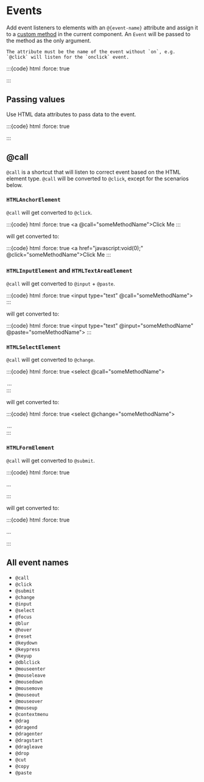 # Events

Add event listeners to elements with an `@{event-name}` attribute and assign it to a [custom method](configuration.md#custom-methods) in the current component. An `Event` will be passed to the method as the only argument.

```{note}
The attribute must be the name of the event without `on`, e.g. `@click` will listen for the `onclick` event.
```

:::{code} html
:force: true
<script type="module">
  import Dlite from '//unpkg.com/dlite';

  Dlite({
    el: '#app',
    sayHello(event) {
      console.log('Hello World!')
    }
  })

</script>

<template id="app">
  <a href="#" @click="sayHello">Prints 'Say Hello!' to the console</a>
</template>
:::

## Passing values

Use HTML data attributes to pass data to the event.

:::{code} html
:force: true
<script type="module">
  import Dlite from '//unpkg.com/dlite';

  Dlite({
    el: '#app',
    sayHello(event) {
      const name = event.target.getAttribute('data-name');

      console.log(`Hello ${name}!`);
    }
  })
</script>

<template id="app">
  <button @click="sayHello" data-name="Mardix">
    Prints 'Hello Mardix!' to the console
  </button>
</template>
:::

## @call

`@call` is a shortcut that will listen to correct event based on the HTML element type. `@call` will be converted to `@click`, except for the scenarios below.

### `HTMLAnchorElement`

`@call` will get converted to `@click`.

:::{code} html
:force: true
<a @call="someMethodName">Click Me</a>
:::

will get converted to:

:::{code} html
:force: true
<a href="javascript:void(0);" @click="someMethodName">Click Me</a>
:::

### `HTMLInputElement` and `HTMLTextAreaElement`

`@call` will get converted to `@input` + `@paste`.

:::{code} html
:force: true
<input type="text" @call="someMethodName">
:::

will get converted to:

:::{code} html
:force: true
<input type="text" @input="someMethodName" @paste="someMethodName">
:::

### `HTMLSelectElement`

`@call` will get converted to `@change`.

:::{code} html
:force: true
<select @call="someMethodName">
  <option>...</option>
</select>
:::

will get converted to:

:::{code} html
:force: true
<select @change="someMethodName">
  <option>...</option>
</select>
:::

### `HTMLFormElement`

`@call` will get converted to `@submit`.

:::{code} html
:force: true
<form @call="someMethodName">
  ...
</form>
:::

will get converted to:

:::{code} html
:force: true
<form @submit="someMethodName">
  ...
</form>
:::


## All event names

- `@call`
- `@click`
- `@submit`
- `@change`
- `@input`
- `@select`
- `@focus`
- `@blur`
- `@hover`
- `@reset`
- `@keydown`
- `@keypress`
- `@keyup`
- `@dblclick`
- `@mouseenter`
- `@mouseleave`
- `@mousedown`
- `@mousemove`
- `@mouseout`
- `@mouseover`
- `@mouseup`
- `@contextmenu`
- `@drag`
- `@dragend`
- `@dragenter`
- `@dragstart`
- `@dragleave`
- `@drop`
- `@cut`
- `@copy`
- `@paste`
